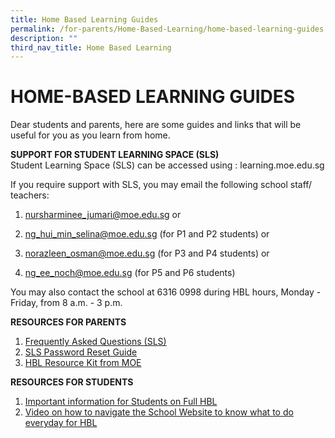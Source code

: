 ```yaml
---
title: Home Based Learning Guides
permalink: /for-parents/Home-Based-Learning/home-based-learning-guides
description: ""
third_nav_title: Home Based Learning
---
```

# HOME-BASED LEARNING GUIDES
Dear students and parents, here are some guides and links that will be useful for you as you learn from home.


**SUPPORT FOR STUDENT LEARNING SPACE (SLS)**<br>
Student Learning Space (SLS) can be accessed using : learning.moe.edu.sg

If you require support with SLS, you may email the following school staff/ teachers:

1. nursharminee_jumari@moe.edu.sg or


2. ng_hui_min_selina@moe.edu.sg (for P1 and P2 students) or


3. norazleen_osman@moe.edu.sg (for P3 and P4 students) or


4. ng_ee_noch@moe.edu.sg (for P5 and P6 students)



You may also contact the school at 6316 0998 during HBL hours, Monday - Friday, from 8 a.m. - 3 p.m.

**RESOURCES FOR PARENTS**
1. [Frequently Asked Questions (SLS)](https://drive.google.com/file/d/11vm0rWED2kYtVsnZ8slXliHeylugFjLK/view)
2. [SLS Password Reset Guide](https://drive.google.com/file/d/1yFNJsPBQ_sQ65Fo84-VEFYwoPKtEny-c/view)
3. [HBL Resource Kit from MOE](https://drive.google.com/file/d/1qJmB6sg7Vfmuwu0m-AMj4RUER54Ql5ze/view)

**RESOURCES FOR STUDENTS**
1. [Important information for Students on Full HBL  ](https://docs.google.com/presentation/d/1JflvWBxe0xunMRRgFCdqiO2byCHwQj5lK_W5cDhgUu4/edit#slide=id.p2)
2. [Video on how to navigate the School Website to know what to do everyday for HBL](https://www.youtube.com/watch?v=vnRGGbCWyyo)